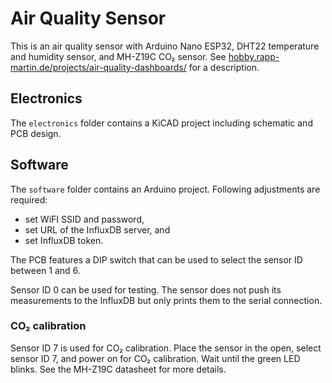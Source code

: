 # Air Quality Sensor

This is an air quality sensor with Arduino Nano ESP32, DHT22 temperature and humidity sensor, and MH-Z19C CO₂ sensor.
See [hobby.rapp-martin.de/projects/air-quality-dashboards/](https://hobby.rapp-martin.de/projects/air-quality-dashboards/) for a description.

## Electronics

The `electronics` folder contains a KiCAD project including schematic and PCB design.

## Software

The `software` folder contains an Arduino project. Following adjustments are required:
* set WiFI SSID and password,
* set URL of the InfluxDB server, and
* set InfluxDB token.

The PCB features a DIP switch that can be used to select the sensor ID between 1 and 6.

Sensor ID 0 can be used for testing. The sensor does not push its measurements to the InfluxDB but only prints them to the serial connection.

### CO₂ calibration

Sensor ID 7 is used for CO₂ calibration. Place the sensor in the open, select sensor ID 7, and power on for CO₂ calibration. Wait until the green LED blinks. See the MH-Z19C datasheet for more details.
